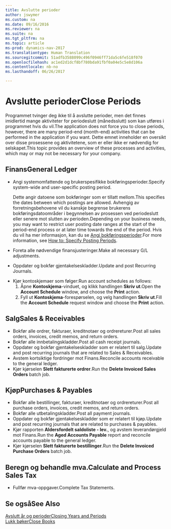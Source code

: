 ```yaml
---
title: Avslutte perioder
author: jswymer
ms.custom: na
ms.date: 09/16/2016
ms.reviewer: na
ms.suite: na
ms.tgt_pltfrm: na
ms.topic: article
ms-prod: dynamics-nav-2017
ms.translationtype: Human Translation
ms.sourcegitcommit: 51adfb3588099c496f0946ff71da5c6fe518f070
ms.openlocfilehash: ac1ed2d1dcf8bf780bda91fbf0a04e5c5e8d106a
ms.contentlocale: nb-no
ms.lasthandoff: 06/26/2017

---
```

# <a name="close-periods"></a><span data-ttu-id="1c833-102">Avslutte perioder</span><span class="sxs-lookup"><span data-stu-id="1c833-102">Close Periods</span></span>
<span data-ttu-id="1c833-103">Programmet tvinger deg ikke til å avslutte perioder, men det finnes imidlertid mange aktiviteter for periodeslutt (månedsslutt) som kan utføres i programmet hvis du vil.</span><span class="sxs-lookup"><span data-stu-id="1c833-103">The application does not force you to close periods, however, there are many period-end (month-end) activities that can be performed in the application if you want.</span></span> <span data-ttu-id="1c833-104">Dette emnet inneholder en oversikt over disse prosessene og aktivitetene, som er eller ikke er nødvendig for selskapet.</span><span class="sxs-lookup"><span data-stu-id="1c833-104">This topic provides an overview of these processes and activities, which may or may not be necessary for your company.</span></span>

## <a name="general-ledger"></a><span data-ttu-id="1c833-105">Finans</span><span class="sxs-lookup"><span data-stu-id="1c833-105">General Ledger</span></span>
* <span data-ttu-id="1c833-106">Angi systemomfattende og brukerspesifikke bokføringsperioder.</span><span class="sxs-lookup"><span data-stu-id="1c833-106">Specify system-wide and user-specific posting period.</span></span>

    <span data-ttu-id="1c833-107">Dette angir datoene som bokføringer som er tillatt mellom.</span><span class="sxs-lookup"><span data-stu-id="1c833-107">This specifies the dates between which postings are allowed.</span></span> <span data-ttu-id="1c833-108">Avhengig av forretningsbehovene vil du kanskje begrense brukerens bokføringsdatoområder i begynnelsen av prosessen ved periodeslutt eller senere mot slutten av perioden.</span><span class="sxs-lookup"><span data-stu-id="1c833-108">Depending on your business needs, you may want to restrict user posting date ranges at the start of the period-end process or at later time towards the end of the period.</span></span> <span data-ttu-id="1c833-109">Hvis du vil ha mer informasjon, kan du se [Angi bokføringsperioder](finance-setup-how-specify-posting-periods.md).</span><span class="sxs-lookup"><span data-stu-id="1c833-109">For more information, see [How to: Specify Posting Periods](finance-setup-how-specify-posting-periods.md).</span></span>
* <span data-ttu-id="1c833-110">Foreta alle nødvendige finansjusteringer.</span><span class="sxs-lookup"><span data-stu-id="1c833-110">Make all necessary G/L adjustments.</span></span>
* <span data-ttu-id="1c833-111">Oppdater og bokfør gjentakelseskladder.</span><span class="sxs-lookup"><span data-stu-id="1c833-111">Update and post Recurring Journals.</span></span>
<!--* Process Consolidations-->
* <span data-ttu-id="1c833-112">Kjør kontoskjemaer som følger:</span><span class="sxs-lookup"><span data-stu-id="1c833-112">Run account schedules as follows:</span></span>
  1. <span data-ttu-id="1c833-113">Åpne **Kontoskjema**-vinduet, og klikk handlingen **Skriv ut**.</span><span class="sxs-lookup"><span data-stu-id="1c833-113">Open the **Account Schedule** window, and choose the **Print** action.</span></span>
  2. <span data-ttu-id="1c833-114">Fyll ut **Kontoskjema**-forespørselen, og velg handlingen **Skriv ut**.</span><span class="sxs-lookup"><span data-stu-id="1c833-114">Fill the **Account Schedule** request window and choose the **Print** action.</span></span>

## <a name="sales--receivables"></a><span data-ttu-id="1c833-115">Salg</span><span class="sxs-lookup"><span data-stu-id="1c833-115">Sales & Receivables</span></span>
* <span data-ttu-id="1c833-116">Bokfør alle ordrer, fakturaer, kreditnotaer og ordrereturer.</span><span class="sxs-lookup"><span data-stu-id="1c833-116">Post all sales orders, invoices, credit memos, and return orders.</span></span>
* <span data-ttu-id="1c833-117">Bokfør alle innbetalingskladder.</span><span class="sxs-lookup"><span data-stu-id="1c833-117">Post all cash receipt journals.</span></span>
* <span data-ttu-id="1c833-118">Oppdater og bokfør gjentakelseskladder som er relatert til salg.</span><span class="sxs-lookup"><span data-stu-id="1c833-118">Update and post recurring journals that are related to Sales & Receivables.</span></span>
* <span data-ttu-id="1c833-119">Avstem kortsiktige fordringer mot Finans.</span><span class="sxs-lookup"><span data-stu-id="1c833-119">Reconcile accounts receivable to the general ledger.</span></span>
* <span data-ttu-id="1c833-120">Kjør kjørselen **Slett fakturerte ordrer**.</span><span class="sxs-lookup"><span data-stu-id="1c833-120">Run the **Delete Invoiced Sales Orders** batch job.</span></span>

## <a name="purchases--payables"></a><span data-ttu-id="1c833-121">Kjøp</span><span class="sxs-lookup"><span data-stu-id="1c833-121">Purchases & Payables</span></span>
* <span data-ttu-id="1c833-122">Bokfør alle bestillinger, fakturaer, kreditnotaer og ordrereturer.</span><span class="sxs-lookup"><span data-stu-id="1c833-122">Post all purchase orders, invoices, credit memos, and return orders.</span></span>
* <span data-ttu-id="1c833-123">Bokfør alle utbetalingskladder.</span><span class="sxs-lookup"><span data-stu-id="1c833-123">Post all payment journals.</span></span>
* <span data-ttu-id="1c833-124">Oppdater og bokfør gjentakelseskladder som er relatert til kjøp.</span><span class="sxs-lookup"><span data-stu-id="1c833-124">Update and post recurring journals that are related to purchases & payables.</span></span>
* <span data-ttu-id="1c833-125">Kjør rapporten **Aldersfordelt saldoliste - lev.**, og avstem leverandørgjeld mot Finans.</span><span class="sxs-lookup"><span data-stu-id="1c833-125">Run the **Aged Accounts Payable** report and reconcile accounts payable to the general ledger.</span></span>
* <span data-ttu-id="1c833-126">Kjør kjørselen **Slett fakturerte bestillinger**.</span><span class="sxs-lookup"><span data-stu-id="1c833-126">Run the **Delete Invoiced Purchase Orders** batch job.</span></span>

<!-- ### Fixed Assets
* Post all maintenance costs have been posted through the fixed asset journals or invoices.
* Post adjustments.
* Post appreciation.
* Post depreciation.
* Update and post the recurring fixed asset journal.-->

<!--### Intercompany
* Process Intercompany Postings.-->

## <a name="calculate-and-process-sales-tax"></a><span data-ttu-id="1c833-127">Beregn og behandle mva.</span><span class="sxs-lookup"><span data-stu-id="1c833-127">Calculate and Process Sales Tax</span></span>
*  <span data-ttu-id="1c833-128">Fullfør mva-oppgaver.</span><span class="sxs-lookup"><span data-stu-id="1c833-128">Complete Tax Statements.</span></span>

## <a name="see-also"></a><span data-ttu-id="1c833-129">Se også</span><span class="sxs-lookup"><span data-stu-id="1c833-129">See Also</span></span>
[<span data-ttu-id="1c833-130">Avslutt år og perioder</span><span class="sxs-lookup"><span data-stu-id="1c833-130">Closing Years and Periods</span></span>](year-close-years-periods.md)  
[<span data-ttu-id="1c833-131">Lukk bøker</span><span class="sxs-lookup"><span data-stu-id="1c833-131">Close Books</span></span>](year-close-books.md)

